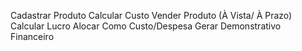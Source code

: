 Cadastrar Produto
Calcular Custo
Vender Produto (À Vista/ À Prazo)
Calcular Lucro
Alocar Como Custo/Despesa
Gerar Demonstrativo Financeiro
